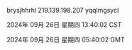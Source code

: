 brysjhhrhl 219.139.198.207 yqqlmgsycl

2024年 09月 26日 星期四 13:40:02 CST

2024年 09月 26日 星期四 05:40:02 GMT
